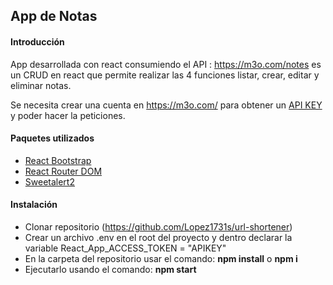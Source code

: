 ## App de Notas
#### Introducción
App desarrollada con react consumiendo el API : https://m3o.com/notes es un CRUD en react que permite realizar las 4 funciones listar, crear, editar y eliminar notas.

Se necesita crear  una cuenta en https://m3o.com/ para obtener un [API KEY]( https://m3o.com/ "API TOKEN") y poder hacer la peticiones.



#### Paquetes utilizados
- [React Bootstrap](https://react-bootstrap.github.io/)
- [React Router DOM](https://v5.reactrouter.com/web/guides/quick-start)
- [Sweetalert2](https://sweetalert2.github.io/)

#### Instalación
- Clonar repositorio (https://github.com/Lopez1731s/url-shortener)
- Crear un archivo .env en el root del proyecto y dentro declarar la variable React_App_ACCESS_TOKEN = "APIKEY"
- En la carpeta del repositorio usar el comando: **npm install** o **npm i**
- Ejecutarlo usando el comando: **npm start**
